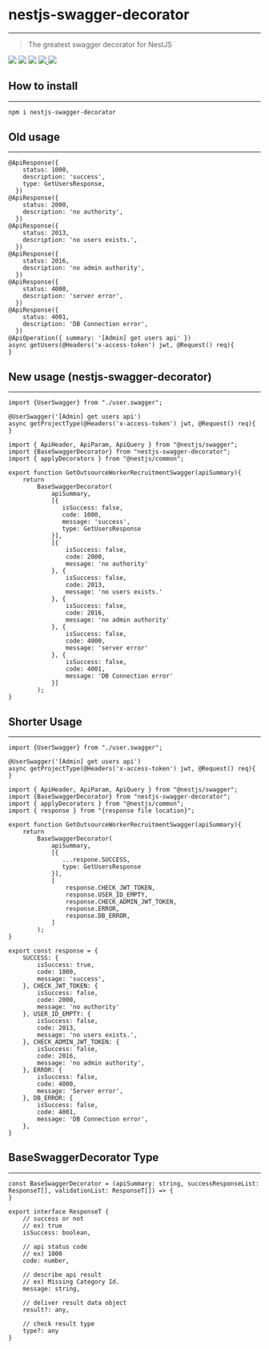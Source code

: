 # nestjs-swagger-decorator

---

> The greatest swagger decorator for NestJS

<span>
    <img src="https://img.shields.io/badge/TypeScript-3178C6?style=flat&logo=TypeScript&logoColor=white"/>
    <img src="https://img.shields.io/badge/NestJS-E0234E?style=flat&logo=NestJS&logoColor=white"/>
    <img src="https://img.shields.io/badge/Swagger-85EA2D?style=flat&logo=Swagger&logoColor=black"/>
    <a href="https://www.npmjs.com/package/nestjs-swagger-decorator">
        <img src="https://img.shields.io/npm/dt/nestjs-swagger-decorator">
    </a>
    <a href="https://github.com/happbob/nestjs-swagger-decorator">
        <img src="https://img.shields.io/github/stars/happbob/nestjs-swagger-decorator?style=social">
    </a>
</span>

## How to install

---

```bash
npm i nestjs-swagger-decorator
```

## Old usage

---

```tsx
@ApiResponse({
    status: 1000,
    description: 'success',
    type: GetUsersResponse,
  })
@ApiResponse({
    status: 2000,
    description: 'no authority',
  })
@ApiResponse({
    status: 2013,
    description: 'no users exists.',
  })
@ApiResponse({
    status: 2016,
    description: 'no admin authority',
  })
@ApiResponse({
    status: 4000,
    description: 'server error',
  })
@ApiResponse({
    status: 4001,
    description: 'DB Connection error',
  })
@ApiOperation({ summary: '[Admin] get users api' })
async getUsers(@Headers('x-access-token') jwt, @Request() req){
}
```

## New usage (nestjs-swagger-decorator)

---

```tsx
import {UserSwagger} from "./user.swagger";

@UserSwagger('[Admin] get users api')
async getProjectType(@Headers('x-access-token') jwt, @Request() req){
}
```

```tsx
import { ApiHeader, ApiParam, ApiQuery } from "@nestjs/swagger";
import {BaseSwaggerDecorator} from "nestjs-swagger-decorator";
import { applyDecorators } from "@nestjs/common";

export function GetOutsourceWorkerRecruitmentSwagger(apiSummary){
    return 
        BaseSwaggerDecorator(
            apiSummary,
            [{
               isSuccess: false,
               code: 1000,
               message: 'success',
               type: GetUsersResponse
            }],
            [{
                isSuccess: false, 
                code: 2000,
                message: 'no authority'
            }, {
                isSuccess: false,
                code: 2013,
                message: 'no users exists.'
            }, {
                isSuccess: false,
                code: 2016,
                message: 'no admin authority'
            }, {
                isSuccess: false,
                code: 4000,
                message: 'server error'
            }, {
                isSuccess: false,
                code: 4001,
                message: 'DB Connection error'
            }]
        );
}
```

## Shorter Usage

---

```tsx
import {UserSwagger} from "./user.swagger";

@UserSwagger('[Admin] get users api')
async getProjectType(@Headers('x-access-token') jwt, @Request() req){
}
```

```tsx
import { ApiHeader, ApiParam, ApiQuery } from "@nestjs/swagger";
import {BaseSwaggerDecorator} from "nestjs-swagger-decorator";
import { applyDecorators } from "@nestjs/common";
import { response } from "{response file location}";

export function GetOutsourceWorkerRecruitmentSwagger(apiSummary){
    return 
        BaseSwaggerDecorator(
            apiSummary,
            [{
               ...respone.SUCCESS,
               type: GetUsersResponse
            }],
            [
                response.CHECK_JWT_TOKEN,
                response.USER_ID_EMPTY,
                response.CHECK_ADMIN_JWT_TOKEN,
                response.ERROR,
                response.DB_ERROR,
            ]
        );
}
```

```tsx
export const response = {
    SUCCESS: {
        isSuccess: true,
        code: 1000,
        message: 'success',
    }, CHECK_JWT_TOKEN: {
        isSuccess: false,
        code: 2000,
        message: 'no authority'
    }, USER_ID_EMPTY: {
        isSuccess: false,
        code: 2013,
        message: 'no users exists.',
    }, CHECK_ADMIN_JWT_TOKEN: {
        isSuccess: false,
        code: 2016,
        message: 'no admin authority',
    }, ERROR: {
        isSuccess: false,
        code: 4000,
        message: 'Server error',
    }, DB_ERROR: {
        isSuccess: false,
        code: 4001,
        message: 'DB Connection error',
    },
}
```

## BaseSwaggerDecorator Type

---

```tsx
const BaseSwaggerDecorator = (apiSummary: string, successResponseList: ResponseT[], validationList: ResponseT[]) => {
}
```

```tsx
export interface ResponseT {
    // success or not
    // ex) true
    isSuccess: boolean,

    // api status code
    // ex) 1000
    code: number,

    // describe api result
    // ex) Missing Category Id.
    message: string,

    // deliver result data object
    result?: any,

    // check result type
    type?: any
}
```